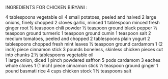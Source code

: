 INGREDIENTS FOR CHICKEN BIRYANI :

4 tablespoons vegetable oil 
4 small potatoes, peeled and halved
2 large onions, finely chopped
2 cloves garlic, minced
1 tablespoon minced fresh ginger root
½ teaspoon chili powder
½ teaspoon ground black pepper
½ teaspoon ground turmeric
1 teaspoon ground cumin
1 teaspoon salt
2 medium tomatoes, peeled and chopped
2 tablespoons plain yogurt
2 tablespoons chopped fresh mint leaves
½ teaspoon ground cardamom
1 (2 inch) piece cinnamon stick
3 pounds boneless, skinless chicken pieces cut into chunks
2 ½ tablespoons vegetable oil  
1 large onion, diced
1 pinch powdered saffron
5 pods cardamom
3 eaches whole cloves
1 (1 inch) piece cinnamon stick
½ teaspoon ground ginger
1 pound basmati rice
4 cups chicken stock
1 ½ teaspoons salt
